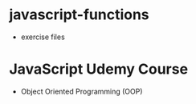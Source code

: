 # javascript-functions

- exercise files 

# JavaScript Udemy Course 
  - Object Oriented Programming (OOP)
  
